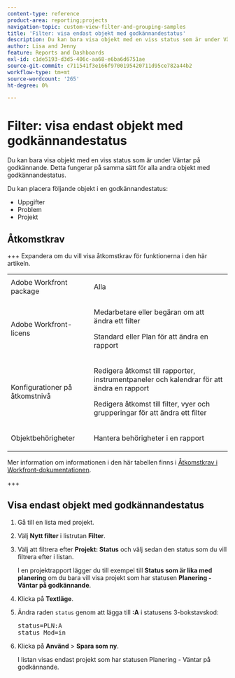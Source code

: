```yaml
---
content-type: reference
product-area: reporting;projects
navigation-topic: custom-view-filter-and-grouping-samples
title: 'Filter: visa endast objekt med godkännandestatus'
description: Du kan bara visa objekt med en viss status som är under Väntar på godkännande. Detta fungerar på samma sätt för alla andra objekt med godkännandestatus.
author: Lisa and Jenny
feature: Reports and Dashboards
exl-id: c1de5193-d3d5-406c-aa68-e6ba6d6751ae
source-git-commit: c711541f3e166f9700195420711d95ce782a44b2
workflow-type: tm+mt
source-wordcount: '265'
ht-degree: 0%

---
```


# Filter: visa endast objekt med godkännandestatus

<!--Audited: 10/2024-->

Du kan bara visa objekt med en viss status som är under Väntar på godkännande. Detta fungerar på samma sätt för alla andra objekt med godkännandestatus.

Du kan placera följande objekt i en godkännandestatus:

* Uppgifter
* Problem
* Projekt

## Åtkomstkrav

+++ Expandera om du vill visa åtkomstkrav för funktionerna i den här artikeln. 

<table style="table-layout:auto"> 
 <col> 
 <col> 
 <tbody> 
  <tr> 
   <td role="rowheader">Adobe Workfront package</td> 
   <td> <p>Alla</p> </td> 
  </tr> 
  <tr> 
   <td role="rowheader">Adobe Workfront-licens</td> 
   <td> 
   <p>Medarbetare eller begäran om att ändra ett filter </p>
   <p>Standard eller Plan för att ändra en rapport</p>
  </tr> 
  <tr> 
   <td role="rowheader">Konfigurationer på åtkomstnivå</td> 
   <td> <p>Redigera åtkomst till rapporter, instrumentpaneler och kalendrar för att ändra en rapport</p> <p>Redigera åtkomst till filter, vyer och grupperingar för att ändra ett filter</p> </td> 
  </tr> 
  <tr> 
   <td role="rowheader">Objektbehörigheter</td> 
   <td> <p>Hantera behörigheter i en rapport</p>  </td> 
  </tr> 
 </tbody> 
</table>

Mer information om informationen i den här tabellen finns i [Åtkomstkrav i Workfront-dokumentationen](/help/quicksilver/administration-and-setup/add-users/access-levels-and-object-permissions/access-level-requirements-in-documentation.md).

+++

## Visa endast objekt med godkännandestatus

1. Gå till en lista med projekt.
1. Välj **Nytt filter** i listrutan **Filter**.
1. Välj att filtrera efter **Projekt: Status** och välj sedan den status som du vill filtrera efter i listan.

   I en projektrapport lägger du till exempel till **Status som är lika med planering** om du bara vill visa projekt som har statusen **Planering - Väntar på godkännande**.
1. Klicka på **Textläge**.
1. Ändra raden `status` genom att lägga till **:A** i statusens 3-bokstavskod:
   <pre>status=PLN:A<br>status_Mod=in</pre>

1. Klicka på **Använd** > **Spara som ny**.

   I listan visas endast projekt som har statusen Planering - Väntar på godkännande.

